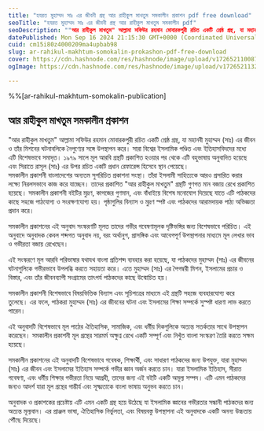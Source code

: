 ```yaml
---
title: "হযরত মুহাম্মদ সাঃ এর জীবনী গ্রন্থ আর রাহীকুল মাখতুম সমকালীন প্রকাশন pdf free download"
seoTitle: "হযরত মুহাম্মদ সাঃ এর জীবনী গ্রন্থ আর রাহীকুল মাখতুম সমকালীন pdf"
seoDescription: ""আর রাহীকুল মাখতুম" আল্লামা সফিউর রহমান মোবারকপুরী রচিত একটি শ্রেষ্ঠ গ্রন্থ, যা মহানবী মুহাম্মদ (সাঃ) এর জীবন ও তাঁর মিশনের ঘটনাবলিকে নৈপুণ্যের সঙ্গে"
datePublished: Mon Sep 16 2024 21:15:30 GMT+0000 (Coordinated Universal Time)
cuid: cm15i80z4000209ma4upbab98
slug: ar-rahikul-makhtum-somokalin-prokashon-pdf-free-download
cover: https://cdn.hashnode.com/res/hashnode/image/upload/v1726521100879/6c2bfac7-d8c5-41c8-9ed5-0dc696866279.webp
ogImage: https://cdn.hashnode.com/res/hashnode/image/upload/v1726521132450/7eb92633-96d4-491c-889e-37db97d39d8b.webp

---
```


%%[ar-rahikul-makhtum-somokalin-publication] 

## আর রাহীকুল মাখতুম সমকালীন প্রকাশন

"আর রাহীকুল মাখতুম" আল্লামা সফিউর রহমান মোবারকপুরী রচিত একটি শ্রেষ্ঠ গ্রন্থ, যা মহানবী মুহাম্মদ (সাঃ) এর জীবন ও তাঁর মিশনের ঘটনাবলিকে নৈপুণ্যের সঙ্গে উপস্থাপন করে। সারা বিশ্বের ইসলামিক পণ্ডিত এবং ইতিহাসবিদদের মধ্যে এটি বিশেষভাবে সমাদৃত। ১৯৭৯ সালে মূল আরবি গ্রন্থটি প্রকাশিত হওয়ার পর থেকে এটি বহুভাষায় অনুবাদিত হয়েছে এবং সিরাতে রাসূল (সাঃ) এর উপর রচিত একটি প্রধান রেফারেন্স হিসেবে স্থান পেয়েছে।  
সমকালীন প্রকাশনী বাংলাদেশের অন্যতম সুপরিচিত প্রকাশনা সংস্থা। তাঁরা ইসলামী সাহিত্যকে আরও প্রসারিত করার লক্ষ্যে নিরলসভাবে কাজ করে যাচ্ছেন। তাদের প্রকাশিত "আর রাহীকুল মাখতুম" গ্রন্থটি গুণগত মান বজায় রেখে প্রকাশিত হয়েছে। সমকালীন প্রকাশনী বইটির মুদ্রণ, কাগজের গুণমান, এবং বাঁধাইয়ে বিশেষ মনোযোগ দিয়েছে যাতে এটি পাঠকদের কাছে সহজে পাঠযোগ্য ও সংরক্ষণযোগ্য হয়। পৃষ্ঠাগুলির বিন্যাস ও মুদ্রণ স্পষ্ট এবং পাঠকদের আরামদায়ক পাঠ্য অভিজ্ঞতা প্রদান করে।

সমকালীন প্রকাশনের এই অনুবাদ সংস্করণটি মূলত তাদের গভীর গবেষণামূলক দৃষ্টিভঙ্গির জন্য বিশেষভাবে পরিচিত। এই অনুবাদে অনুবাদক কেবল শব্দগত অনুবাদ নয়, বরং অর্থানুগ, প্রাসঙ্গিক এবং আবেগপূর্ণ উপস্থাপনার মাধ্যমে মূল লেখার ভাব ও গভীরতা বজায় রেখেছেন।

এই সংস্করণে মূল আরবি পরিভাষার যথাযথ বাংলা প্রতিশব্দ ব্যবহার করা হয়েছে, যা পাঠকদের মুহাম্মদ (সাঃ) এর জীবনের ঘটনাগুলিকে গভীরভাবে উপলব্ধি করতে সহায়তা করে। এতে মুহাম্মদ (সাঃ) এর পৈগম্বরী মিশন, ইসলামের প্রচার ও বিস্তার, এবং তাঁর জীবনব্যাপী সংগ্রামের তাৎপর্য পাঠকদের কাছে উন্মোচিত হয়।

সমকালীন প্রকাশনী বিশেষভাবে বিষয়ভিত্তিক বিন্যাস এবং সূচিপত্রের মাধ্যমে এই গ্রন্থটি সহজে ব্যবহারযোগ্য করে তুলেছে। এর ফলে, পাঠকরা মুহাম্মদ (সাঃ) এর জীবনের ঘটনা এবং ইসলামের শিক্ষা সম্পর্কে সুস্পষ্ট ধারণা লাভ করতে পারেন।

এই অনুবাদটি বিশেষভাবে মূল পাঠের ঐতিহাসিক, সামাজিক, এবং ধর্মীয় দিকগুলিকে অত্যন্ত সতর্কতার সাথে উপস্থাপন করেছেন। সমকালীন প্রকাশনী মূল গ্রন্থের সারমর্ম অক্ষুণ্ন রেখে একটি সম্পূর্ণ এবং নিখুঁত বাংলা সংস্করণ তৈরি করতে সক্ষম হয়েছে।

সমকালীন প্রকাশনের এই অনুবাদটি বিশেষভাবে গবেষক, শিক্ষার্থী, এবং সাধারণ পাঠকদের জন্য উপযুক্ত, যারা মুহাম্মদ (সাঃ) এর জীবন এবং ইসলামের ইতিহাস সম্পর্কে গভীর জ্ঞান অর্জন করতে চান। যারা ইসলামিক ইতিহাস, সীরাত গবেষণা, এবং ধর্মীয় শিক্ষার গভীরতা নিয়ে আগ্রহী, তাদের জন্য এই বইটি একটি অমূল্য সম্পদ। এটি এমন পাঠকদের জন্যও আদর্শ যারা মূল গ্রন্থের গাম্ভীর্য এবং সূক্ষ্মতাকে বাংলা ভাষায় অনুভব করতে চান।

অনুবাদক ও প্রকাশকের প্রচেষ্টায় এটি এমন একটি গ্রন্থ হয়ে উঠেছে যা ইসলামিক জ্ঞানের গভীরতার সন্ধানী পাঠকদের জন্য অত্যন্ত মূল্যবান। এর প্রাঞ্জল ভাষা, ঐতিহাসিক নির্ভুলতা, এবং বিষয়বস্তু উপস্থাপনা এই অনুবাদকে একটি অনন্য উচ্চতায় পৌঁছে দিয়েছে।